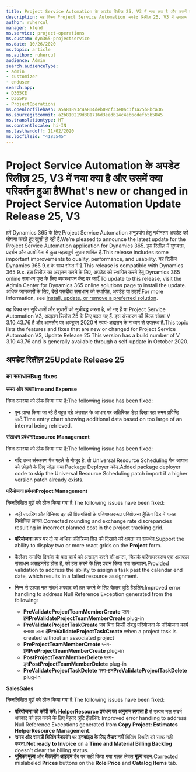 ```yaml
---
title: Project Service Automation के अपडेट रिलीज़ 25, V3 में नया क्या है और उसमें क्या परिवर्तन हुआ है
description: यह विषय Project Service Automation अपडेट रिलीज़ 25, V3 में उपलब्ध सुविधाओं और सुधारों को सूचीबद्ध करता है.
author: ruhercul
manager: kfend
ms.service: project-operations
ms.custom: dyn365-projectservice
ms.date: 10/26/2020
ms.topic: article
ms.author: ruhercul
audience: Admin
search.audienceType:
- admin
- customizer
- enduser
search.app:
- D365CE
- D365PS
- ProjectOperations
ms.openlocfilehash: a5a81893c4a804deb09cf33e0ac3f1a25b8bca36
ms.sourcegitcommit: a2b810219d381716d3eedb14c4eb6cdefb5b5845
ms.translationtype: HT
ms.contentlocale: hi-IN
ms.lasthandoff: 11/02/2020
ms.locfileid: "4183545"
---
```

# <a name="whats-new-or-changed-in-project-service-automation-update-release-25-v3"></a><span data-ttu-id="9811e-103">Project Service Automation के अपडेट रिलीज़ 25, V3 में नया क्या है और उसमें क्या परिवर्तन हुआ है</span><span class="sxs-lookup"><span data-stu-id="9811e-103">What's new or changed in Project Service Automation Update Release 25, V3</span></span>

<span data-ttu-id="9811e-104">हमें Dynamics 365 के लिए Project Service Automation अनुप्रयोग हेतु नवीनतम अपडेट की घोषणा करते हुए खुशी हो रही है.</span><span class="sxs-lookup"><span data-stu-id="9811e-104">We’re pleased to announce the latest update for the Project Service Automation application for Dynamics 365.</span></span> <span data-ttu-id="9811e-105">इस रिलीज़ में गुणवत्ता, प्रदर्शन और उपयोगिता में कुछ महत्वपूर्ण सुधार शामिल हैं.</span><span class="sxs-lookup"><span data-stu-id="9811e-105">This release includes some important improvements to quality, performance, and usability.</span></span> <span data-ttu-id="9811e-106">यह रिलीज़ Dynamics 365 9.x के साथ संगत में है.</span><span class="sxs-lookup"><span data-stu-id="9811e-106">This release is compatible with Dynamics 365 9.x.</span></span> <span data-ttu-id="9811e-107">इस रिलीज़ का अद्यतन करने के लिए, अपडेट को स्थापित करने हेतु Dynamics 365 online समाधन पृष्ठ के लिए व्यवस्थापन केंद्र पर जाएँ.</span><span class="sxs-lookup"><span data-stu-id="9811e-107">To update to this release, visit the Admin Center for Dynamics 365 online solutions page to install the update.</span></span> <span data-ttu-id="9811e-108">अधिक जानकारी के लिए, देखें [पसंदीदा समाधान को स्थापित, अपडेट या हटाएँ](https://docs.microsoft.com/power-platform/admin/install-remove-preferred-solution).</span><span class="sxs-lookup"><span data-stu-id="9811e-108">For more information, see [Install, update, or remove a preferred solution](https://docs.microsoft.com/power-platform/admin/install-remove-preferred-solution).</span></span>

<span data-ttu-id="9811e-109">यह विषय उन सुविधाओं और सुधारों को सूचीबद्ध करता है, जो नए हैं या Project Service Automation V3, अद्यतन रिलीज़ 25 के लिए बदल गए हैं. इस संस्करण की बिल्ड संख्या V 3.10.43.76 है और आमतौर पर अक्टूबर 2020 में स्वयं-अद्यतन के माध्यम से उपलब्ध है.</span><span class="sxs-lookup"><span data-stu-id="9811e-109">This topic lists the features and fixes that are new or changed for Project Service Automation V3, Update Release 25 This version has a build number of V 3.10.43.76 and is generally available through a self-update in October 2020.</span></span>

## <a name="update-release-25"></a><span data-ttu-id="9811e-110">अपडेट रिलीज़ 25</span><span class="sxs-lookup"><span data-stu-id="9811e-110">Update Release 25</span></span>

### <a name="bug-fixes"></a><span data-ttu-id="9811e-111">बग समाधान</span><span class="sxs-lookup"><span data-stu-id="9811e-111">Bug fixes</span></span>

<span data-ttu-id="9811e-112">**समय और व्यय**</span><span class="sxs-lookup"><span data-stu-id="9811e-112">**Time and Expense**</span></span>

<span data-ttu-id="9811e-113">निम्न समस्या को ठीक किया गया है:</span><span class="sxs-lookup"><span data-stu-id="9811e-113">The following issue has been fixed:</span></span>

- <span data-ttu-id="9811e-114">पुनः प्राप्त किया जा रहे हैं बहुत बड़े अंतराल के आधार पर अतिरिक्त डेटा दिखा रहा समय प्रविष्टि चार्ट.</span><span class="sxs-lookup"><span data-stu-id="9811e-114">Time entry chart showing additional data based on too large of an interval being retrieved.</span></span>

<span data-ttu-id="9811e-115">**संसाधन प्रबंधन**</span><span class="sxs-lookup"><span data-stu-id="9811e-115">**Resource Management**</span></span>

<span data-ttu-id="9811e-116">निम्न समस्या को ठीक किया गया है:</span><span class="sxs-lookup"><span data-stu-id="9811e-116">The following issue has been fixed:</span></span>

- <span data-ttu-id="9811e-117">यदि उच्च संस्करण पैच पहले से मौजूद है, तो Universal Resource Scheduling पैच आयात को छोड़ने के लिए जोड़ा गया Package Deployer कोड.</span><span class="sxs-lookup"><span data-stu-id="9811e-117">Added package deployer code to skip the Universal Resource Scheduling patch import if a higher version patch already exists.</span></span>

<span data-ttu-id="9811e-118">**परियोजना प्रबंधन**</span><span class="sxs-lookup"><span data-stu-id="9811e-118">**Project Management**</span></span>

<span data-ttu-id="9811e-119">निम्नलिखित मुद्दों को ठीक किया गया है:</span><span class="sxs-lookup"><span data-stu-id="9811e-119">The following issues have been fixed:</span></span>

- <span data-ttu-id="9811e-120">सही राउंडिंग और विनिमय दर की विसंगतियों के परिणामस्वरूप परियोजना ट्रैकिंग ग्रिड में गलत नियोजित लागत.</span><span class="sxs-lookup"><span data-stu-id="9811e-120">Corrected rounding and exchange rate discrepancies resulting in incorrect planned cost in the project tracking grid.</span></span>
- <span data-ttu-id="9811e-121">**परियोजना** प्रपत्र पर दो या अधिक प्रतिक्रिया ग्रिड को दिखाने की क्षमता का समर्थन.</span><span class="sxs-lookup"><span data-stu-id="9811e-121">Support the ability to display two or more react grids on the **Project** form.</span></span>
- <span data-ttu-id="9811e-122">कैलेंडर समाप्ति दिनांक के बाद कार्य को असाइन करने की क्षमता, जिसके परिणामस्वरूप एक असफल संसाधन असाइनमेंट होता है, को हल करने के लिए प्रदान किया गया सत्यापन.</span><span class="sxs-lookup"><span data-stu-id="9811e-122">Provided validation to address the ability to assign a task past the calendar end date, which results in a failed resource assignment.</span></span>
- <span data-ttu-id="9811e-123">निम्न से उत्पन्न नल संदर्भ अपवाद को हल करने के लिए बेहतर त्रुटि हैंडलिंग:</span><span class="sxs-lookup"><span data-stu-id="9811e-123">Improved error handling to address Null Reference Exception generated from the following:</span></span>

    - <span data-ttu-id="9811e-124">**PreValidateProjectTeamMemberCreate** प्लग-इन</span><span class="sxs-lookup"><span data-stu-id="9811e-124">**PreValidateProjectTeamMemberCreate** plug-in</span></span>
    - <span data-ttu-id="9811e-125">**PreValidateProjectTaskCreate** जब बिना किसी संबद्ध परियोजना के परियोजना कार्य बनाया जाता है</span><span class="sxs-lookup"><span data-stu-id="9811e-125">**PreValidateProjectTaskCreate** when a project task is created without an associated project</span></span>
    - <span data-ttu-id="9811e-126">**PreProjectTeamMemberCreate** प्लग-इन</span><span class="sxs-lookup"><span data-stu-id="9811e-126">**PreProjectTeamMemberCreate** plug-in</span></span>
    - <span data-ttu-id="9811e-127">**PostProjectTeamMemberDelete** प्लग-इन</span><span class="sxs-lookup"><span data-stu-id="9811e-127">**PostProjectTeamMemberDelete** plug-in</span></span>
    - <span data-ttu-id="9811e-128">**PreValidateProjectTaskDelete** प्लग-इन</span><span class="sxs-lookup"><span data-stu-id="9811e-128">**PreValidateProjectTaskDelete** plug-in</span></span>

<span data-ttu-id="9811e-129">**Sales**</span><span class="sxs-lookup"><span data-stu-id="9811e-129">**Sales**</span></span>

<span data-ttu-id="9811e-130">निम्नलिखित मुद्दों को ठीक किया गया है:</span><span class="sxs-lookup"><span data-stu-id="9811e-130">The following issues have been fixed:</span></span>

- <span data-ttu-id="9811e-131">**परियोजना को कॉपी करें: HelperResource प्रबंधन का अनुमान लगाता है** से उत्पन्न नल संदर्भ अपवाद को हल करने के लिए बेहतर त्रुटि हैंडलिंग: </span><span class="sxs-lookup"><span data-stu-id="9811e-131">Improved error handling to address Null Reference Exceptions generated from **Copy Project: Estimates HelperResource Management**.</span></span>
- <span data-ttu-id="9811e-132">**समय और सामग्री बिलिंग बैकलॉग** पर **इनवॉइस के लिए तैयार नहीं** बिलिंग स्थिति को साफ़ नहीं करता.</span><span class="sxs-lookup"><span data-stu-id="9811e-132">**Not ready to Invoice** on a **Time and Material Billing Backlog** doesn't clear the billing status.</span></span>
- <span data-ttu-id="9811e-133">**भूमिका मूल्य** और **बैकलॉग आइटम** टैब पर सही किया गया गलत लेबल **मूल्य** बटन.</span><span class="sxs-lookup"><span data-stu-id="9811e-133">Corrected mislabeled **Prices** buttons on the **Role Price** and **Catalog Items** tab.</span></span>
